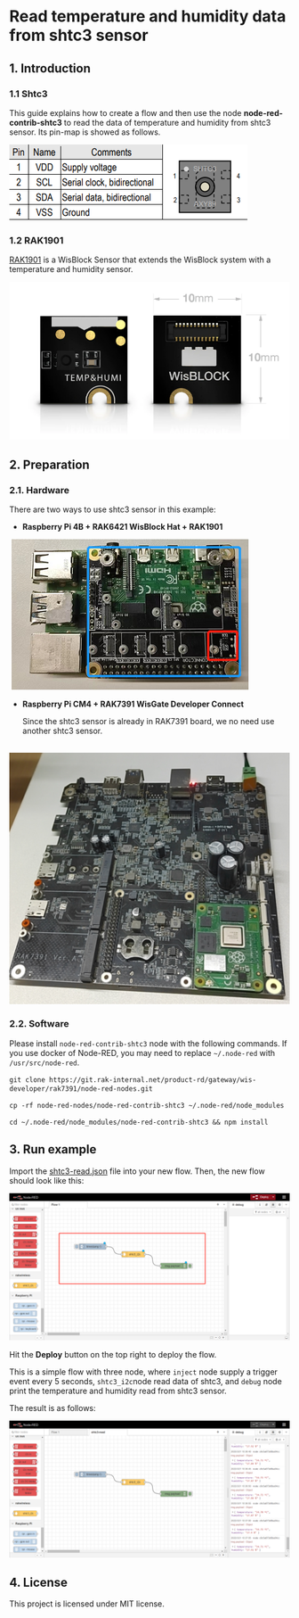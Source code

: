# Read temperature and humidity data from shtc3 sensor

## 1. Introduction

### 1.1 Shtc3

This guide explains how to create a flow and then use the node **node-red-contrib-shtc3** to read the data of temperature and humidity  from shtc3 sensor.  Its pin-map is showed as follows.

![image-20220321100549330](assets/image-shtc3.png)

### 1.2 RAK1901

[RAK1901](https://store.rakwireless.com/products/rak1901-shtc3-temperature-humidity-sensor) is a WisBlock Sensor that extends the WisBlock system with a temperature and humidity sensor. 

![image-20220511163827917](assets/image-rak1901.png)

## 2. Preparation

### 2.1. Hardware

There are two ways to use shtc3  sensor in this example:

- **Raspberry Pi 4B  + RAK6421 WisBlock Hat +  RAK1901**

​				![image-20220511164853835](assets/image-rak6421-rak1901.png)				

- **Raspberry Pi CM4  + RAK7391 WisGate Developer Connect**

  Since the shtc3 sensor is already in RAK7391 board, we no need use another shtc3 sensor.

​					![image-20220511164240817](assets/image-rak7391.png)	

### 2.2. Software

Please install `node-red-contrib-shtc3` node with the following commands. If you use docker of Node-RED, you may need to replace `~/.node-red` with `/usr/src/node-red`.

```
git clone https://git.rak-internal.net/product-rd/gateway/wis-developer/rak7391/node-red-nodes.git
```

```
cp -rf node-red-nodes/node-red-contrib-shtc3 ~/.node-red/node_modules
```

```
cd ~/.node-red/node_modules/node-red-contrib-shtc3 && npm install
```



## 3. Run example

Import the  [shtc3-read.json](shtc3-read.json)  file into your new flow. Then, the new flow should look like this:

![image-20220321102231319](assets/image-import-flow.png)

Hit the **Deploy** button on the top right to deploy the flow.

This is a simple flow with three node, where `inject` node supply a trigger event every 5 seconds, `shtc3_i2c`node read data of shtc3, and `debug` node print the temperature and humidity read from shtc3 sensor.

The result is as follows:

![image-20220321103758128](assets/image-flow-output.png)



## 4. License

This project is licensed under MIT license.
